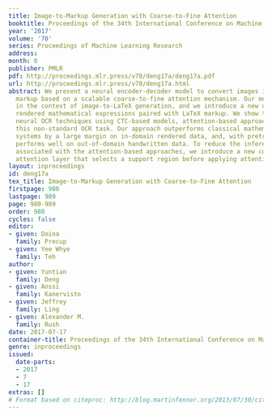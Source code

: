 ```yaml
---
title: Image-to-Markup Generation with Coarse-to-Fine Attention
booktitle: Proceedings of the 34th International Conference on Machine Learning
year: '2017'
volume: '70'
series: Proceedings of Machine Learning Research
address: 
month: 0
publisher: PMLR
pdf: http://proceedings.mlr.press/v70/deng17a/deng17a.pdf
url: http://proceedings.mlr.press/v70/deng17a.html
abstract: We present a neural encoder-decoder model to convert images into presentational
  markup based on a scalable coarse-to-fine attention mechanism. Our method is evaluated
  in the context of image-to-LaTeX generation, and we introduce a new dataset of real-world
  rendered mathematical expressions paired with LaTeX markup. We show that unlike
  neural OCR techniques using CTC-based models, attention-based approaches can tackle
  this non-standard OCR task. Our approach outperforms classical mathematical OCR
  systems by a large margin on in-domain rendered data, and, with pretraining, also
  performs well on out-of-domain handwritten data. To reduce the inference complexity
  associated with the attention-based approaches, we introduce a new coarse-to-fine
  attention layer that selects a support region before applying attention.
layout: inproceedings
id: deng17a
tex_title: Image-to-Markup Generation with Coarse-to-Fine Attention
firstpage: 980
lastpage: 989
page: 980-989
order: 980
cycles: false
editor:
- given: Doina
  family: Precup
- given: Yee Whye
  family: Teh
author:
- given: Yuntian
  family: Deng
- given: Anssi
  family: Kanervisto
- given: Jeffrey
  family: Ling
- given: Alexander M.
  family: Rush
date: 2017-07-17
container-title: Proceedings of the 34th International Conference on Machine Learning
genre: inproceedings
issued:
  date-parts:
  - 2017
  - 7
  - 17
extras: []
# Format based on citeproc: http://blog.martinfenner.org/2013/07/30/citeproc-yaml-for-bibliographies/
---
```

